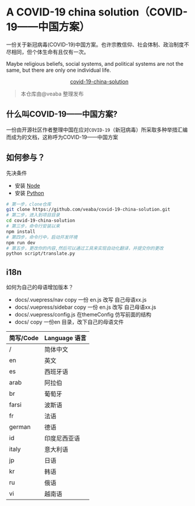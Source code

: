 # A COVID-19 china solution（COVID-19——中国方案）

一份关于新冠病毒(COVID-19)中国方案。也许宗教信仰、社会体制、政治制度不尽相同，但个体生命有且仅有一次。

Maybe religious beliefs, social systems, and political systems are not the same, but there are only one individual life.

<p style="text-align: center">
<a href="https://covid-19-china-solution.datav.ai">covid-19-china-solution</a>
</p>

> 本仓库由@veaba 整理发布

## 什么叫**COVID-19——中国方案**?

一份由开源社区作者整理中国在应对`COVID-19`（新冠病毒）所采取多种举措汇编而成为的文档，这称呼为COVID-19——中国方案


## 如何参与？

先决条件
- 安装 [Node](https://nodejs.org/)
- 安装 [Python](https://python.org/)
``` bash
# 第一步，clone仓库
git clone https://github.com/veaba/covid-19-china-solution.git
# 第二步，进入到项目目录
cd covid-19-china-solution
# 第三步，命令行安装以来
npm install
# 第四步，命令行中，启动开发环境
npm run dev 
# 第五步，更改你的内容,然后可以通过工具来实现自动化翻译，并提交你的更改
python script/translate.py

```



## i18n

如何为自己的母语增加版本？

- docs/.vuepress/nav copy 一份 en.js 改写 自己母语xx.js
- docs/.vuepress/sidebar copy 一份 en.js 改写 自己母语xx.js
- docs/.vuepress/config.js  在themeConfig 仿写前面的结构
- docs/ copy 一份en 目录，改下自己的母语文件

|简写/Code|Language 语言|
|---------|------------|
| /      | 简体中文|
| en     | 英文|
| es     | 西班牙语|
| arab   | 阿拉伯|
| br     | 葡萄牙|
| farsi  | 波斯语|
| fr     | 法语|
| german | 德语|
| id     | 印度尼西亚语|
| italy  | 意大利语|
| jp     | 日语|
| kr     | 韩语|
| ru     | 俄语|
| vi     | 越南语|


